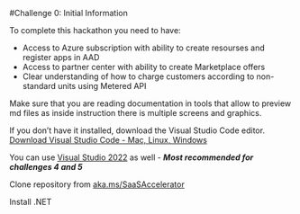 #Challenge 0: Initial Information    
    
To complete this hackathon you need to have:
- Access to Azure subscription with ability to create resourses and register apps in AAD
- Access to partner center with ability to create Marketplace offers
- Clear understanding of how to charge customers according to non-standard units using Metered API

Make sure that you are reading documentation in tools that allow to preview md files as inside instruction there is multiple screens and graphics.

If you don’t have it installed, download the Visual Studio Code editor.
    [Download Visual Studio Code - Mac, Linux, Windows](https://code.visualstudio.com/Download)

You can use [Visual Studio 2022](https://visualstudio.microsoft.com/) as well - ***Most recommended for challenges 4 and 5***

Clone repository from [aka.ms/SaaSAccelerator](https://aka.ms/SaaSAccelerator)

Install .NET